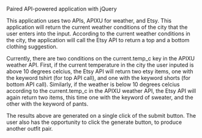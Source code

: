 Paired API-powered application with jQuery

This application uses two APIs, APIXU for weather, and Etsy.
This application will return the current weather conditions of the city that the user enters into the input. According to the current weather conditions in the city, the application will call the Etsy API to return a top and a bottom clothing suggestion.

Currently, there are two conditions on the current.temp_c key in the APIXU weather API. First, if the current temperature in the city the user inputed is above 10 degrees celcius, the Etsy API will return two etsy items, one  with the keyword tshirt (for top API call), and one with the keyword shorts (for bottom API call). Similarly, if the weather is below 10 degrees celcius according to the current.temp_c in the APIXU weather API, the Etsy API will again return two items, this time one with the keyword of sweater, and the other with the keyword of pants.

The results above are generated on a single click of the submit button. The user also has the opportunity to click the generate button, to produce another outfit pair.

